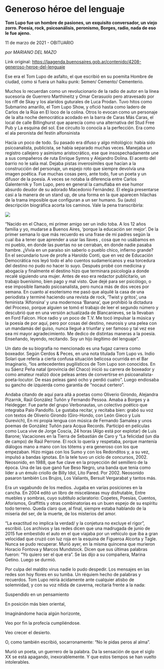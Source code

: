 # Generoso héroe del lenguaje

**Tom Lupo fue un hombre de pasiones, un exquisito conversador, un viejo zorro. Poesía, rock, psicoanálisis, peronismo, Borges, radio, nada de eso le fue ajeno.**

11 de marzo de 2021 - OBITUARIO

_por MARIANO DEL MAZO_

Link original: https://laagenda.buenosaires.gob.ar/contenido/4208-generoso-heroe-del-lenguaje



Ese era el Tom Lupo de asfalto, el que escribió en su poemita Hombre de ciudad, como si fuera un haiku punk: Semen/ Cemento/ Cementerio.




Muchos lo recuerdan como un revolucionario de la radio de autor en la línea sucesoria de Guerrero Marthineitz y Omar Cerasuolo pero atravesado por los riff de Skay y los alaridos guturales de Luca Prodan. Tuvo hitos como Submarino amarillo, el Tom Lupo Show, y ofició hasta como ladero de Carlos de la Rúa en El loco de la colina. Otros lo evocan como un personaje de la alta noche democrática acodado en la barra de Caras Más Caras, el local de calle Billinghurst que aparecía como una alternativa del Stud Free Pub y La esquina del sol. Ese circuito lo conocía a la perfección. Era como el ala peronista del festín alfonsinista




Hacía un poco de todo. Su pasado era difuso y algo mitológico: había sido psicoanalista, publicista, se había separado muchas veces. Manejaba un registro callejero y asimismo aristocrático, ese que insospechadamente une a sus compañeros de ruta Enrique Symns y Alejandro Dolina. El acento del barrio no le salía mal. Dejaba pistas inverosímiles que hacían a la construcción del personaje, un espejo roto que siempre devolvía una imagen poética. Fue muchas cosas pero, ante todo, fue un poeta y un difusor de la poesía. A veces se notaba la diferencia entre Carlos Galenternik y Tom Lupo, pero en general la camuflaba en ese humor absurdo deudor de su adorado Macedonio Fernández. El elegía presentarse casi a la manera de un stand up, de una forma en la que aparecen hilachas de la trama imposible que configuran a un ser humano. Su (auto) descripción biográfica acorta los caminos. Vale la pena transcribirla:




[![](https://img.youtube.com/vi/2rQLvQpYypw/0.jpg)](https://www.youtube.com/watch?v=2rQLvQpYypw)




“Nacido en el Chaco, mi primer amigo ser un indio toba. A los 12 años familia y yo, mudarse a Buenos Aires, ‘porque la educación ser mejor’. De la primer semana lo que más recuerdo es una frase de mi padres según la cual iba a tener que aprender a usar las llaves , cosa que no usábamos en mi pueblo, en donde las puertas no se cerraban, en donde nadie pasaba hambre. ¿Vivía en un paraíso sin saberlo o pueblo chico, infierno grande? En el secundario tuve de profe a Haroldo Conti, que en vez de Educación Democrática nos leyó todo el año cuentos sudamericanos y esa torcedura del destino no pudo no hacer lo suyo. Después probé con medicina y abogacía y finalmente el destino hizo que terminara psicología a donde recalé siguiendo una mujer. Antes de eso era redactor publicitario, un trabajo buenísimo, bien pago y mal visto. Que dejé para ser psicólogo, o ese imposible llamado psicoanalista, pero nunca más de dos veces por semana. En cuanto al esoterismo me pasó que alquilé la casa de una periodista y terminé haciendo una revista de rock, ‘Twist y gritos’, una feminista ‘Alfonsina’ y una modernosa ‘Banana’, que prohibió la dictadura del Proceso, porque alguien se tomó el trabajo de leer el segundo número y descubrió que en una versión actualizada de Blancanieves, se la llevaban en Ford Falcon. Hice radio y un poco de T.V. Me tocó impulsar la música y la poesía de por aquí, pero por cosas del destino, neurosis y una pelea con un mandamás del guiso, nunca llegué a triunfar y ser famoso y tal vez ese sea mi mayor agradecimiento. Me dedico de distintas maneras a la poesía. Enseñando, leyendo, recitando. Soy un hijo ilegítimo del lenguaje”.




Un dato de su biografía no mencionado es una fugaz carrera como boxeador. Según Cerdos & Peces, en una nota titulada Tom Lupo vs. Indio Solari que refería a cierta confusa situación belicosa ocurrida en el Bar Imaginario, “los antecedentes pugilísticos de Tom Lupo son conocidos. En su Sáenz Peña natal (provincia del Chaco) inició su carrera de boxeador y como amateur realizó doce peleas antes de convertirse en psicoanalista-poeta-locutor. De esas peleas ganó ocho y perdió cuatro”. Luego endiosaba su gancho de izquierda como garantía de “nocaut certero”.




Andaba citando de aquí para allá a poetas como Oliverio Girondo, Alejandra Pizarnik, Raúl González Tuñón y Fernando Pessoa. Amaba a Borges y a Heidegger. Fue parte del grupo Verbonautas, un colectivo poético que integraba Palo Pandolfo. Le gustaba recitar, y recitaba bien: grabó su voz con textos de Oliverio Girondo (Giro-Hondo, con León Gieco y Luis Gurevich), En mi propia lengua con música de Fernando Samalea y unos poemas de González Tuñón para Acqua Records. Participó en películas como Luca vive de Jorge Coscia, 24 horas (Algo está por explotar) de Luis Barone; Vacaciones en la Tierra de Sebastián de Caro y “La felicidad (un día de campo) de Raúl Perrone. El rock lo quería y respetaba, porque mantenía diálogos mano a mano con los tótems y era generoso con los que empezaban. Hizo migas con los Sumo y con los Redonditos y, a su vez, impulsó a bandas ignotas. En la tele tuvo un ciclo de concursos, 2002. Neosonido, en 1988, que fue clave en la proyección del semillero de la época. Una de las que ganó fue Beso Negro, una banda que tenía como líder a un émulo criollo de Billy Idol, Lito Pared. Por 2002. Neosonido pasaron también Los Brujos, Los Valiants, Bersuit Vergarabat y tantos más.




Era un vagabundo de los medios. Jugaba en varias posiciones en la cancha. En 2004 editó un libro de misceláneas muy disfrutable, Entre muebles y sombras, cuyo subtítulo aclaratorio: Copetes, Poesías, Cuentos, Aforismos, Graffittis y otras combinatorias es un buen espejo de su espíritu todo terreno. Queda claro que, al final, siempre estaba hablando de la miseria del ser, de la muerte, de los misterios del amor.




“La exactitud no implica la verdad/ y la conjetura no excluye el rigor”, escribió. Los archivos y las redes dicen que una madrugada de junio de 2015 fue embestido el auto en el que viajaba por un vehículo que iba a gran velocidad que cruzó con luz roja en la esquina de Figueroa Alcorta y Tagle. Nunca se pudo recuperar. Murió ayer, en la misma quincena que murieron Horacio Fontova y Marcos Mundstock. Dicen que sus últimas palabras fueron: “Yo quiero ser el que era”. Se las dijo a su compañera, Marina Getino. Luego se durmió.




Por culpa del maldito virus nadie lo pudo despedir. Los mensajes en las redes son hoy flores en su tumba. Un réquiem hecho de palabras y recuerdos. Tom Lupo reiría ácidamente ante cualquier atisbo de solemnidad, y con su voz nítida de caverna, recitaría frente a la nada:




Suspendido en un pensamiento




En posición más bien oriental,




Imaginándome hacia algún horizonte,




Veo por fin la profecía cumpliéndose.




Veo crecer el desierto.




O, como también escribió, socarronamente: “No le pidas peros al alma”.




Murió un poeta, un guerrero de la palabra. Da la sensación de que el siglo XX se está apagando, inexorablemente. Y que estos tiempos se han vuelto intolerables.



